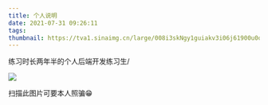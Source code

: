 ```yaml
---
title: 个人说明
date: 2021-07-31 09:26:11
tags:
thumbnail: https://tva1.sinaimg.cn/large/008i3skNgy1guiakv3i06j61900u0qhm02.jpg
---
```


练习时长两年半的个人后端开发练习生/


![](https://tva1.sinaimg.cn/large/008i3skNgy1gui9u6xoduj60i70gd3za02.jpg)

扫描此图片可要本人照骗😁